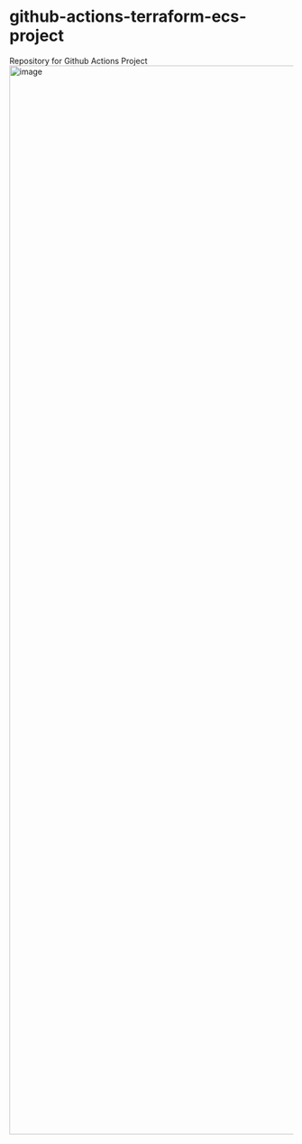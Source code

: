 # github-actions-terraform-ecs-project
Repository for Github Actions Project
<img width="1894" alt="image" src="https://github.com/olayusuf22/github-actions-terraform-ecs-project/assets/101833511/6296ad5b-cb14-411f-827e-b84ee3d2c431">
